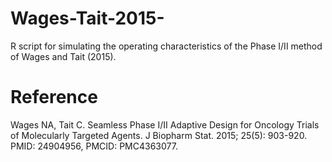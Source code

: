 # Wages-Tait-2015-
R script for simulating the operating characteristics of the Phase I/II method of Wages and Tait (2015).

# Reference
Wages NA, Tait C. Seamless Phase I/II Adaptive Design for Oncology Trials of Molecularly Targeted Agents. J Biopharm Stat. 2015; 25(5): 903-920. PMID: 24904956, PMCID: PMC4363077.
